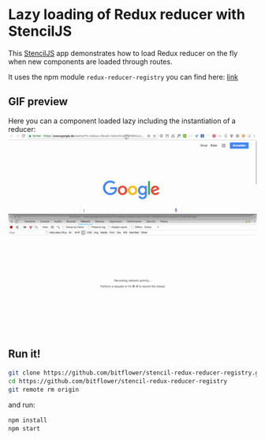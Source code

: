 # Lazy loading of Redux reducer with StencilJS

This [StencilJS](https://stenciljs.com/) app demonstrates how to load Redux reducer on the fly when new components are loaded through routes.

It uses the npm module `redux-reducer-registry` you can find here: [link](https://github.com/bitflower/redux-reducer-registry)

## GIF preview

Here you can a component loaded lazy including the instantiation of a reducer:
![REdux reducer regstry](https://raw.githubusercontent.com/bitflower/stencil-redux-reducer-registry/master/stencil_redux.gif)

## Run it!

```bash
git clone https://github.com/bitflower/stencil-redux-reducer-registry.git stencil-redux-reducer-registry
cd https://github.com/bitflower/stencil-redux-reducer-registry
git remote rm origin
```

and run:

```bash
npm install
npm start
```
